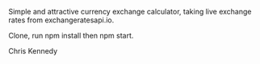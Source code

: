 Simple and attractive currency exchange calculator, taking live exchange rates from exchangeratesapi.io.

Clone, run npm install then npm start.

Chris Kennedy
